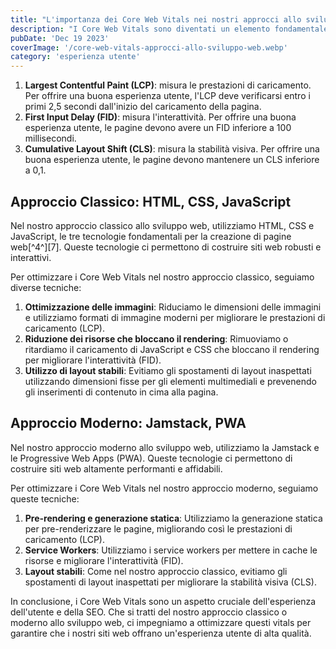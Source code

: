 ```yaml
---
title: "L'importanza dei Core Web Vitals nei nostri approcci allo sviluppo web"
description: "I Core Web Vitals sono diventati un elemento fondamentale per la SEO. Sono un insieme di tre metriche che misurano l'esperienza dell'utente su un sito web. Queste metriche sono:"
pubDate: 'Dec 19 2023'
coverImage: '/core-web-vitals-approcci-allo-sviluppo-web.webp'
category: 'esperienza utente'
---
```


1. **Largest Contentful Paint (LCP)**: misura le prestazioni di caricamento. Per offrire una buona esperienza utente, l'LCP deve verificarsi entro i primi 2,5 secondi dall'inizio del caricamento della pagina.
2. **First Input Delay (FID)**: misura l'interattività. Per offrire una buona esperienza utente, le pagine devono avere un FID inferiore a 100 millisecondi.
3. **Cumulative Layout Shift (CLS)**: misura la stabilità visiva. Per offrire una buona esperienza utente, le pagine devono mantenere un CLS inferiore a 0,1.

## Approccio Classico: HTML, CSS, JavaScript

Nel nostro approccio classico allo sviluppo web, utilizziamo HTML, CSS e JavaScript, le tre tecnologie fondamentali per la creazione di pagine web[^4^][7]. Queste tecnologie ci permettono di costruire siti web robusti e interattivi.

Per ottimizzare i Core Web Vitals nel nostro approccio classico, seguiamo diverse tecniche:

1. **Ottimizzazione delle immagini**: Riduciamo le dimensioni delle immagini e utilizziamo formati di immagine moderni per migliorare le prestazioni di caricamento (LCP).
2. **Riduzione dei risorse che bloccano il rendering**: Rimuoviamo o ritardiamo il caricamento di JavaScript e CSS che bloccano il rendering per migliorare l'interattività (FID).
3. **Utilizzo di layout stabili**: Evitiamo gli spostamenti di layout inaspettati utilizzando dimensioni fisse per gli elementi multimediali e prevenendo gli inserimenti di contenuto in cima alla pagina.

## Approccio Moderno: Jamstack, PWA

Nel nostro approccio moderno allo sviluppo web, utilizziamo la Jamstack e le Progressive Web Apps (PWA). Queste tecnologie ci permettono di costruire siti web altamente performanti e affidabili.

Per ottimizzare i Core Web Vitals nel nostro approccio moderno, seguiamo queste tecniche:

1. **Pre-rendering e generazione statica**: Utilizziamo la generazione statica per pre-renderizzare le pagine, migliorando così le prestazioni di caricamento (LCP).
2. **Service Workers**: Utilizziamo i service workers per mettere in cache le risorse e migliorare l'interattività (FID).
3. **Layout stabili**: Come nel nostro approccio classico, evitiamo gli spostamenti di layout inaspettati per migliorare la stabilità visiva (CLS).

In conclusione, i Core Web Vitals sono un aspetto cruciale dell'esperienza dell'utente e della SEO. Che si tratti del nostro approccio classico o moderno allo sviluppo web, ci impegniamo a ottimizzare questi vitals per garantire che i nostri siti web offrano un'esperienza utente di alta qualità.
